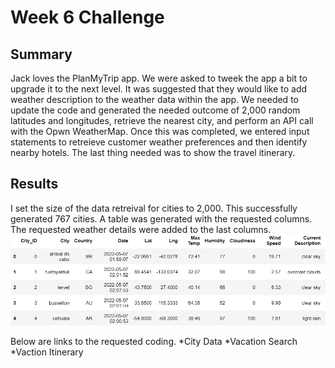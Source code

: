 # Week 6 Challenge

## Summary
Jack loves the PlanMyTrip app. We were asked to tweek the app a bit to upgrade it to the next level. It was suggested that they would like to add weather description to the weather data within the app. We needed to update the code and generated the needed outcome of 2,000 random latitudes and longitudes, retrieve the nearest city, and perform an API call with the Opwn WeatherMap. Once this was completed, we entered input statements to retreieve customer weather preferences and then identify nearby hotels. The last thing needed was to show the travel itinerary.

## Results
I set the size of the data retreival for cities to 2,000. This successfully generated 767 cities. A table was generated with the requested columns. The requested weather details were added to the last columns. 
![DataTable](https://github.com/LindsayTeeters/Week-6-Weather-Py-API/blob/main/WeatherPy_Database.png?raw=true)


Below are links to the requested coding.
*City Data
*Vacation Search
*Vaction Itinerary
